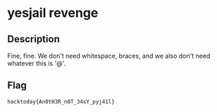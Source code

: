 # yesjail revenge

## Description
Fine, fine. We don't need whitespace, braces, and we also don't need whatever this is '@'.

## Flag
`hacktoday{An0tH3R_n0T_34sY_pyj41l}`
